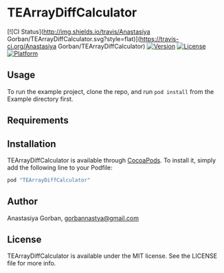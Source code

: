 # TEArrayDiffCalculator

[![CI Status](http://img.shields.io/travis/Anastasiya Gorban/TEArrayDiffCalculator.svg?style=flat)](https://travis-ci.org/Anastasiya Gorban/TEArrayDiffCalculator)
[![Version](https://img.shields.io/cocoapods/v/TEArrayDiffCalculator.svg?style=flat)](http://cocoapods.org/pods/TEArrayDiffCalculator)
[![License](https://img.shields.io/cocoapods/l/TEArrayDiffCalculator.svg?style=flat)](http://cocoapods.org/pods/TEArrayDiffCalculator)
[![Platform](https://img.shields.io/cocoapods/p/TEArrayDiffCalculator.svg?style=flat)](http://cocoapods.org/pods/TEArrayDiffCalculator)

## Usage

To run the example project, clone the repo, and run `pod install` from the Example directory first.

## Requirements

## Installation

TEArrayDiffCalculator is available through [CocoaPods](http://cocoapods.org). To install
it, simply add the following line to your Podfile:

```ruby
pod "TEArrayDiffCalculator"
```

## Author

Anastasiya Gorban, gorbannastya@gmail.com

## License

TEArrayDiffCalculator is available under the MIT license. See the LICENSE file for more info.
